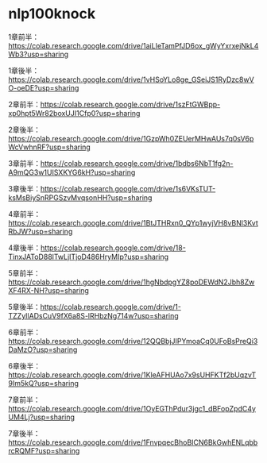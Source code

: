 # nlp100knock

1章前半：https://colab.research.google.com/drive/1aiLIeTamPfJD6ox_gWyYxrxejNkL4Wb3?usp=sharing

1章後半：https://colab.research.google.com/drive/1vHSoYLo8ge_GSeiJS1RyDzc8wVO-oeDE?usp=sharing

2章前半：https://colab.research.google.com/drive/1szFtGWBpp-xp0hpt5Wr82boxUJI1Cfp0?usp=sharing

2章後半：https://colab.research.google.com/drive/1GzpWh0ZEUerMHwAUs7q0sV6pWcVwhnRF?usp=sharing

3章前半：https://colab.research.google.com/drive/1bdbs6NbT1fg2n-A9mQG3w1UISXKYG6kH?usp=sharing

3章後半：https://colab.research.google.com/drive/1s6VKsTUT-ksMsBiySnRPGSzvMvqsonHH?usp=sharing

4章前半：https://colab.research.google.com/drive/1BtJTHRxn0_QYp1wyjVH8vBNl3KvtRbJW?usp=sharing

4章後半：https://colab.research.google.com/drive/18-TinxJAToD88lTwLjITjoD486HryMIp?usp=sharing

5章前半：https://colab.research.google.com/drive/1hgNbdpgYZ8poDEWdN2Jbh8ZwXF4RX-NH?usp=sharing

5章後半：https://colab.research.google.com/drive/1-TZZyIlADsCuV9fX6a8S-lRHbzNg714w?usp=sharing

6章前半：https://colab.research.google.com/drive/12QQBbjJIPYmoaCq0UFoBsPreQi3DaMzO?usp=sharing

6章後半：https://colab.research.google.com/drive/1KleAFHUAo7x9sUHFKTf2bUqzvT9Im5kQ?usp=sharing

7章前半：https://colab.research.google.com/drive/1OyEGThPdur3jgc1_dBFopZpdC4yUM4Lj?usp=sharing

7章後半：https://colab.research.google.com/drive/1FnvpqecBhoBICN6BkGwhENLqbbrcRQMF?usp=sharing